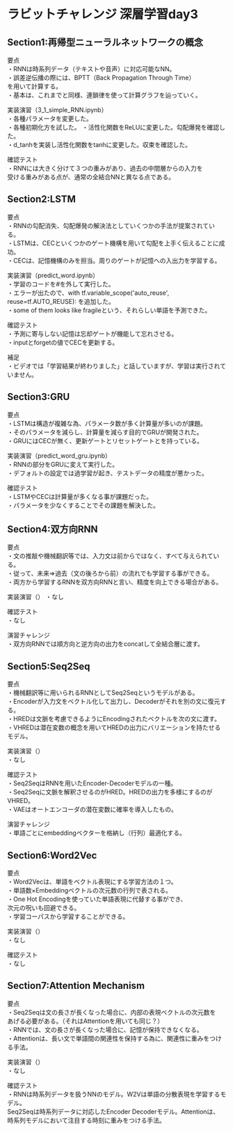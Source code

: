 # ラビットチャレンジ 深層学習day3  
  
##  Section1:再帰型ニューラルネットワークの概念  
  
要点  
・RNNは時系列データ（テキストや音声）に対応可能なNN。  
・誤差逆伝播の際には、BPTT（Back Propagation Through Time）  
を用いて計算する。  
・基本は、これまでと同様、連鎖律を使って計算グラフを辿っていく。  
  
実装演習（3_1_simple_RNN.ipynb）  
・各種パラメータを変更した。  
・各種初期化方を試した。
・活性化関数をReLUに変更した。勾配爆発を確認した。  
・d_tanhを実装し活性化関数をtanhに変更した。収束を確認した。  
  
確認テスト  
・RNNには大きく分けて３つの重みがあり、過去の中間層からの入力を  
受ける重みがある点が、通常の全結合NNと異なる点である。    
  
##  Section2:LSTM   
  
要点  
・RNNの勾配消失、勾配爆発の解決法としていくつかの手法が提案されている。  
・LSTMは、CECといくつかのゲート機構を用いて勾配を上手く伝えることに成功。  
・CECは、記憶機構のみを担当。周りのゲートが記憶への入出力を学習する。  
  
実装演習（predict_word.ipynb）  
・学習のコードを#を外して実行した。  
・エラーが出たので、with tf.variable_scope('auto_reuse', reuse=tf.AUTO_REUSE):  を追加した。  
・some of them looks like fragileという、それらしい単語を予測できた。  
  
確認テスト  
・予測に寄与しない記憶は忘却ゲートが機能して忘れさせる。  
・inputとforgetの値でCECを更新する。  
  
補足  
・ビデオでは「学習結果が終わりました」と話していますが、学習は実行されていません。  
  
##  Section3:GRU  
  
要点  
・LSTMは構造が複雑な為、パラメータ数が多く計算量が多いのが課題。  
・そのパラメータを減らし、計算量を減らす目的でGRUが開発された。   
・GRUにはCECが無く、更新ゲートとリセットゲートとを持っている。  
  
実装演習（predict_word_gru.ipynb）  
・RNNの部分をGRUに変えて実行した。    
・デフォルトの設定では過学習が起き、テストデータの精度が悪かった。     
   
確認テスト  
・LSTMやCECは計算量が多くなる事が課題だった。  
・パラメータを少なくすることでその課題を解決した。  
  
##  Section4:双方向RNN  
  
要点  
・文の推敲や機械翻訳等では、入力文は前からではなく、すべて与えられている。  
・従って、未来⇒過去（文の後ろから前）の流れでも学習する事ができる。  
・両方から学習するRNNを双方向RNNと言い、精度を向上できる場合がある。  
  
実装演習（）
・なし  
  
確認テスト  
・なし  
  
演習チャレンジ  
・双方向RNNでは順方向と逆方向の出力をconcatして全結合層に渡す。  
  
##  Section5:Seq2Seq  
  
要点  
・機械翻訳等に用いられるRNNとしてSeq2Seqというモデルがある。  
・Encoderが入力文をベクトル化して出力し、Decoderがそれを別の文に復元する。  
・HREDは文脈を考慮できるようにEncodingされたベクトルを次の文に渡す。  
・VHREDは潜在変数の概念を用いてHREDの出力にバリエーションを持たせるモデル。  
  
実装演習（）  
・なし  
  
確認テスト  
・Seq2SeqはRNNを用いたEncoder-Decoderモデルの一種。  
・Seq2Seqに文脈を解釈させるのがHRED。HREDの出力を多様にするのがVHRED。  
・VAEはオートエンコーダの潜在変数に確率を導入したもの。    
  
演習チャレンジ  
・単語ごとにembeddingベクターを格納し（行列）最適化する。    
  
##  Section6:Word2Vec  
  
要点  
・Word2Vecは、単語をベクトル表現にする学習方法の１つ。  
・単語数×Embeddingベクトルの次元数の行列で表される。  
・One Hot Encodingを使っていた単語表現に代替する事ができ、  
次元の呪いも回避できる。  
・学習コーパスから学習することができる。  
  
実装演習（）  
・なし  
  
確認テスト  
・なし  
  
##  Section7:Attention Mechanism  
  
要点  
・Seq2Seqは文の長さが長くなった場合に、内部の表現ベクトルの次元数を  
あげる必要がある。（それはAttentionを用いても同じ？）    
・RNNでは、文の長さが長くなった場合に、記憶が保持できなくなる。  
・Attentionは、長い文で単語間の関連性を保持する為に、関連性に重みをつける手法。  
  
実装演習（）  
・なし  
  
確認テスト  
・RNNは時系列データを扱うNNのモデル。W2Vは単語の分散表現を学習するモデル。    
Seq2Seqは時系列データに対応したEncoder Decoderモデル。Attentionは、  
時系列モデルにおいて注目する時刻に重みをつける手法。  
